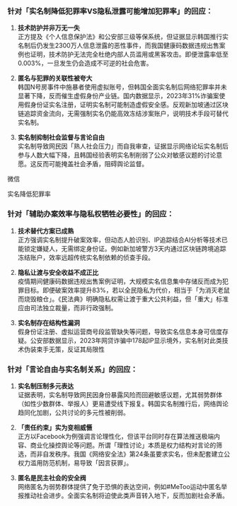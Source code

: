 ### 针对「实名制降低犯罪率VS隐私泄露可能增加犯罪率」的回应：

1. **技术防护并非万无一失**  
    正方提及《个人信息保护法》和公安部三级等保系统，但证据显示韩国推行实名制后仍发生2300万人信息泄露的恶性事件，而我国健康码数据违规出售案例也证明，技术防护无法完全杜绝内部人员滥用或黑客攻击。即便泄露率低至0.003%，一旦发生仍会造成不可逆的社会危害。
    
2. **匿名与犯罪的关联性被夸大**  
    韩国N号房事件中施暴者使用虚拟账号，但韩国全面实名制后网络犯罪率并未显著下降，反而催生虚假身份产业链。国内数据显示，2023年31%诈骗案使用假身份证实名注册，证明实名制可能制造虚假安全感。反观新加坡通过区块链追踪资金流向，无需强制实名仍能高效冻结涉案账户，说明技术手段可替代实名制。
    
3. **实名制抑制社会监督与言论自由**  
    实名制导致网民因「熟人社会压力」而自我审查，证据显示网络论坛实名制后参与人数大幅下降，且韩国经验表明实名制削弱了公众对敏感议题的讨论意愿。这反而可能掩盖社会矛盾，阻碍舆论监督。
    
微信 

实名降低犯罪率

### 针对「辅助办案效率与隐私权牺牲必要性」的回应：

1. **技术替代方案已成熟**  
    正方强调实名制提升破案效率，但动态人脸识别、IP追踪结合AI分析等技术已能锁定嫌疑人，无需绑定身份证。例如新加坡警方3天内通过区块链跨境追踪冻结账户，效率远超传统实名制依赖的侦查手段。
    
2. **隐私让渡与安全收益不成正比**  
    疫情期间健康码数据违规出售案例证明，大规模实名信息集中存储反而成为犯罪目标。即便破案效率提升83%，若以全民隐私为代价，相当于「为消灭老鼠而烧毁粮仓」。《民法典》明确隐私权需让渡于重大公共利益，但「重大」标准应由司法独立裁量，而非行政强制。
    
3. **实名制存在结构性漏洞**  
    假身份证注册、虚拟运营商号段监管缺失等问题，导致实名信息本身可信度存疑。公安部数据显示，2023年网贷诈骗中178起IP显示境外，实名制对此类技术伪装束手无策，反证其局限性



### 针对「言论自由与实名制关系」的回应：

1. **实名制压制多元表达**  
    证据表明，实名制导致网民因身份暴露风险而回避敏感议题，尤其弱势群体（如性少数群体、举报人）更易遭受线下报复。韩国实名制推行后，网络舆论趋同化加剧，公共讨论的多元性被削弱。
    
2. **「责任约束」实为变相威慑**  
    正方以Facebook为例强调言论理性化，但该平台同时存在算法推送极端内容、商业化操控舆论等问题。所谓「理性讨论」本质是权力结构对言论的筛选，而非自发秩序。我国《网络安全法》第24条虽要求实名，但未配套建立公权力滥用防范机制，易导致「因言获罪」。
    
3. **匿名是民主社会的安全阀**  
    网络匿名为弱势群体提供了免于恐惧的表达空间，例如#MeToo运动中匿名举报推动社会进步。全面实名制将迫使此类声音转入地下，反而加剧社会矛盾。